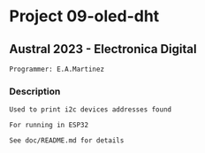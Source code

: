 # Project 09-oled-dht

##  Austral 2023 - Electronica Digital
    
    Programmer: E.A.Martinez

### Description

    Used to print i2c devices addresses found

    For running in ESP32

    See doc/README.md for details


